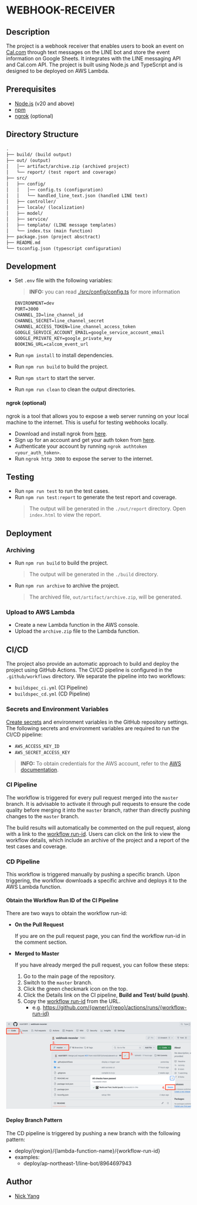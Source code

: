 # WEBHOOK-RECEIVER

## Description
The project is a webhook receiver that enables users to book an event on [Cal.com](https://cal.com/) through text messages on the LINE bot and store the event information on Google Sheets. It integrates with the LINE messaging API and Cal.com API. The project is built using Node.js and TypeScript and is designed to be deployed on AWS Lambda.

## Prerequisites
- [Node.js](https://nodejs.org/en/download/current) (v20 and above)
- [npm](https://www.npmjs.com/get-npm)
- [ngrok](https://ngrok.com/download) (optional)

## Directory Structure
```
.
├── build/ (build output)
├── out/ (output)
│   │── artifact/archive.zip (archived project)
│   └── report/ (test report and coverage)
├── src/
│   ├── config/
│   │   │── config.ts (configuration)
│   │   └── handled_line_text.json (handled LINE text)
│   ├── controller/
│   ├── locale/ (localization)
│   ├── model/
│   ├── service/
│   ├── template/ (LINE message templates)
│   └── index.tsx (main function)
├── package.json (project absctract)
├── README.md
└── tsconfig.json (typescript configuration)
```

## Development
- Set `.env` file with the following variables:
  > **INFO:** you can read [./src/config/config.ts](./src/config/config.ts) for more information
  ```
  ENVIRONMENT=dev
  PORT=3000
  CHANNEL_ID=line_channel_id
  CHANNEL_SECRET=line_channel_secret
  CHANNEL_ACCESS_TOKEN=line_channel_access_token
  GOOGLE_SERVICE_ACCOUNT_EMAIL=google_service_account_email
  GOOGLE_PRIVATE_KEY=google_private_key
  BOOKING_URL=calcom_event_url
  ```
  
- Run `npm install` to install dependencies.
- Run `npm run build` to build the project.
- Run `npm start` to start the server.
- Run `npm run clean` to clean the output directories.

#### ngrok (optional)
ngrok is a tool that allows you to expose a web server running on your local machine to the internet. This is useful for testing webhooks locally.
- Download and install ngrok from [here](https://ngrok.com/download).
- Sign up for an account and get your auth token from [here](https://dashboard.ngrok.com/get-started/setup).
- Authenticate your account by running `ngrok authtoken <your_auth_token>`.
- Run `ngrok http 3000` to expose the server to the internet.

## Testing
- Run `npm run test` to run the test cases.
- Run `npm run test:report` to generate the test report and coverage.
  > The output will be generated in the `./out/report` directory. Open `index.html` to view the report.

## Deployment
### Archiving
- Run `npm run build` to build the project.
  > The output will be generated in the `./build` directory.
- Run `npm run archive` to archive the project.
  > The archived file, `out/artifact/archive.zip`, will be generated.

### Upload to AWS Lambda
- Create a new Lambda function in the AWS console.
- Upload the `archive.zip` file to the Lambda function.

## CI/CD
The project also provide an automatic approach to build and deploy the project using GitHub Actions. The CI/CD pipeline is configured in the `.github/workflows` directory. We separate the pipeline into two workflows:
- `buildspec_ci.yml` (CI Pipeline)
- `buildspec_cd.yml` (CD Pipeline)

### Secrets and Environment Variables
[Create secrets](https://docs.github.com/en/actions/security-guides/using-secrets-in-github-actions#creating-secrets-for-a-repository) and environment variables in the GitHub repository settings. The following secrets and environment variables are required to run the CI/CD pipeline:
- `AWS_ACCESS_KEY_ID`
- `AWS_SECRET_ACCESS_KEY`

> **INFO:** To obtain credentials for the AWS account, refer to the [AWS documentation](https://docs.aws.amazon.com/keyspaces/latest/devguide/access.credentials.html#access.credentials.IAM).

### CI Pipeline
The workflow is triggered for every pull request merged into the `master` branch. It is advisable to activate it through pull requests to ensure the code quality before merging it into the `master` branch, rather than directly pushing changes to the `master` branch. 

The build results will automatically be commented on the pull request, along with a link to the [workflow run-id](https://github.com/orgs/community/discussions/26965#discussioncomment-3254141). Users can click on the link to view the workflow details, which include an archive of the project and a report of the test cases and coverage.

### CD Pipeline
This workflow is triggered manually by pushing a specific branch. Upon triggering, the workflow downloads a specific archive and deploys it to the AWS Lambda function.

#### Obtain the Workflow Run ID of the CI Pipeline
There are two ways to obtain the workflow run-id:

- **On the Pull Request**

  If you are on the pull request page, you can find the workflow run-id in the comment section.

- **Merged to Master**
  
  If you have already merged the pull request, you can follow these steps:
  1. Go to the main page of the repository.
  2. Switch to the `master` branch.
  3. Click the green checkmark icon on the top.
  4. Click the Details link on the CI pipeline, **Build and Test/ build (push)**.
  5. Copy the [workflow run-id](https://github.com/orgs/community/discussions/26965#discussioncomment-3254141) from the URL.
      - e.g. https://github.com/{owner}/{repo}/actions/runs/{workflow-run-id}

![image](./image/find-workflow-run-id.png)

#### Deploy Branch Pattern
The CD pipeline is triggered by pushing a new branch with the following pattern:
- deploy/{region}/{lambda-function-name}/{workflow-run-id}
- examples: 
  - deploy/ap-northeast-1/line-bot/8964697943

## Author
- [Nick Yang](https://github.com/nick10811)